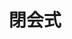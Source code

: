---
title: '閉会式'
textup: '桐朋祭大賞の授与をメインに校長や委員長のあいさつなどを行い桐朋祭の閉幕を宣言するものです。特に優れた団体を表彰し、各部門賞、校長特別賞、桐朋祭大賞の授与、原口校長と実行委員長からの挨拶を以て総括とし、3日に弥桐朋祭の締めを行います。'
categoly: '5'
---